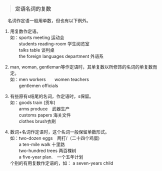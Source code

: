 > ### 定语名词的复数

&nbsp;&nbsp;&nbsp;&nbsp;名词作定语一般用单数，但也有以下例外。 <br>
1. 用复数作定语。 <br>
如：sports meeting 运动会 <br> 
　　students reading-room 学生阅览室　 <br>
　　talks table 谈判桌　<br>
　　the foreign languages department 外语系 

2. man, woman, gentleman等作定语时，其单复数以所修饰的名词的单复数而定。<br>
如：men workers　　women teachers　　<br>
　　gentlemen officials <br>

3. 有些原有s结尾的名词，作定语时，s保留。 <br>
如：goods train (货车) <br>
　　arms produce　武器生产 <br>
　　customs papers 海关文件  <br>
　　clothes brush衣刷 <br>

4. 数词+名词作定语时，这个名词一般保留单数形式。<br>
如：two-dozen eggs　两打/（二十四个鸡蛋)　 <br>
　　a ten-mile walk 十里路　<br>
　　two-hundred trees 两百棵树 <br>
　　a five-year plan.　一个五年计划 <br>
个别的有用复数作定语的，如： a seven-years child